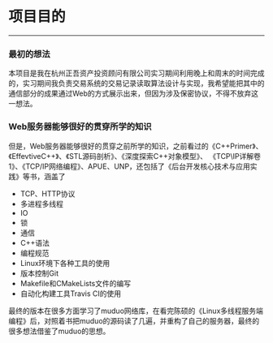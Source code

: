 # 项目目的
---
### 最初的想法
本项目是我在杭州正吾资产投资顾问有限公司实习期间利用晚上和周末的时间完成的，实习期间我负责交易系统的交易记录读取算法设计与实现，我希望能把其中的通信部分的成果通过Web的方式展示出来，但因为涉及保密协议，不得不放弃这一想法。

### Web服务器能够很好的贯穿所学的知识
但是，Web服务器能够很好的贯穿之前所学的知识，之前看过的《C++Primer》、《EffevtiveC++》、《STL源码剖析》、《深度探索C++对象模型》、
《TCP\IP详解卷1》、《TCP/IP网络编程》、APUE、UNP，还包括了《后台开发核心技术与应用实践》等书，涵盖了  
  
* TCP、HTTP协议
* 多进程多线程
* IO
* 锁
* 通信
* C++语法
* 编程规范
* Linux环境下各种工具的使用
* 版本控制Git
* Makefile和CMakeLists文件的编写
* 自动化构建工具Travis CI的使用
  
最终的版本在很多方面学习了muduo网络库，在看完陈硕的《Linux多线程服务端编程》后，对照着书把muduo的源码读了几遍，并重构了自己的服务器，最终的很多想法借鉴了muduo的思想。
